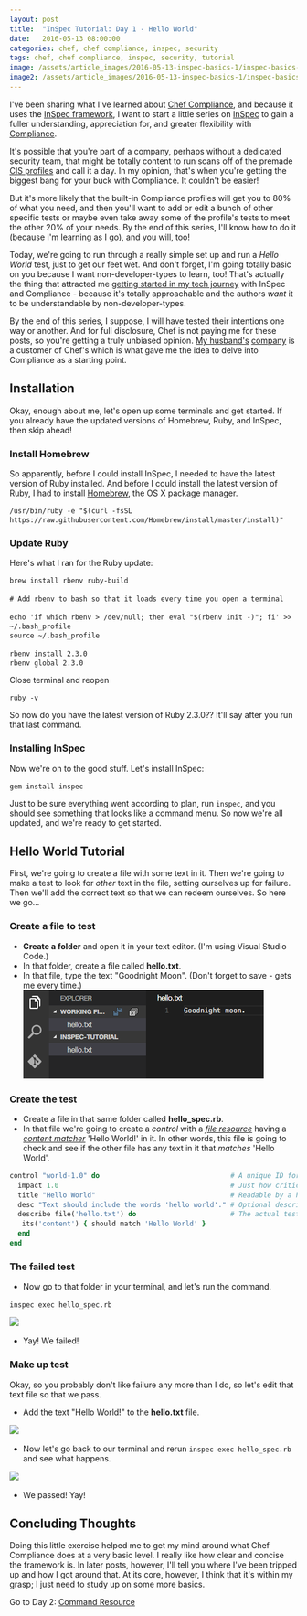 ```yaml
---
layout: post
title:  "InSpec Tutorial: Day 1 - Hello World"
date:   2016-05-13 08:00:00
categories: chef, chef compliance, inspec, security
tags: chef, chef compliance, inspec, security, tutorial
image: /assets/article_images/2016-05-13-inspec-basics-1/inspec-basics-1.jpg
image2: /assets/article_images/2016-05-13-inspec-basics-1/inspec-basics-1-mobile.jpg
---
```

I've been sharing what I've learned about [Chef Compliance](http://www.anniehedgie.com/setting-up-compliance), and because it uses the [InSpec framework](https://www.chef.io/compliance/), I want to start a little series on [InSpec](https://www.chef.io/inspec/) to gain a fuller understanding, appreciation for, and greater flexibility with [Compliance](https://www.chef.io/compliance/). 

It's possible that you're part of a company, perhaps without a dedicated security team, that might be totally content to run scans off of the premade [CIS profiles](https://benchmarks.cisecurity.org/) and call it a day. In my opinion, that's when you're getting the biggest bang for your buck with Compliance. It couldn't be easier! 

But it's more likely that the built-in Compliance profiles will get you to 80% of what you need, and then you'll want to add or edit a bunch of other specific tests or maybe even take away some of the profile's tests to meet the other 20% of your needs. By the end of this series, I'll know how to do it (because I'm learning as I go), and you will, too!

Today, we're going to run through a really simple set up and run a *Hello World* test, just to get our feet wet. And don't forget, I'm going totally basic on you because I want non-developer-types to learn, too! That's actually the thing that attracted me [getting started in my tech journey](http://www.anniehedgie.com/introduction) with InSpec and Compliance - because it's totally approachable and the authors *want* it to be understandable by non-developer-types. 

By the end of this series, I suppose, I will have tested their intentions one way or another. And for full disclosure, Chef is not paying me for these posts, so you're getting a truly unbiased opinion. [My husband's](http://hedge-ops.com) [company](http://www.ncr.com) is a customer of Chef's which is what gave me the idea to delve into Compliance as a starting point.


## Installation
Okay, enough about me, let's open up some terminals and get started. If you already have the updated versions of Homebrew, Ruby, and InSpec, then skip ahead!  

### Install Homebrew
So apparently, before I could install InSpec, I needed to have the latest version of Ruby installed. And before I could install the latest version of Ruby, I had to install [Homebrew](http://brew.sh/), the OS X package manager. 

```
/usr/bin/ruby -e "$(curl -fsSL https://raw.githubusercontent.com/Homebrew/install/master/install)"
```

### Update Ruby
Here's what I ran for the Ruby update:

```
brew install rbenv ruby-build

# Add rbenv to bash so that it loads every time you open a terminal

echo 'if which rbenv > /dev/null; then eval "$(rbenv init -)"; fi' >> ~/.bash_profile
source ~/.bash_profile

rbenv install 2.3.0
rbenv global 2.3.0
```

Close terminal and reopen

```
ruby -v
```

So now do you have the latest version of Ruby 2.3.0?? It'll say after you run that last command.

### Installing InSpec
Now we're on to the good stuff. Let's install InSpec:

```
gem install inspec
```

Just to be sure everything went according to plan, run `inspec`, and you should see something that looks like a command menu. So now we're all updated, and we're ready to get started.

## Hello World Tutorial
First, we're going to create a file with some text in it. Then we're going to make a test to look for *other* text in the file, setting ourselves up for failure. Then we'll add the correct text so that we can redeem ourselves. So here we go...
 
### Create a file to test
  - **Create a folder** and open it in your text editor. (I'm using Visual Studio Code.) 
  - In that folder, create a file called **hello.txt**. 
  - In that file, type the text "Goodnight Moon". (Don't forget to save - gets me every time.)
![](/assets/article_images/2016-05-13-inspec-basics-1/01-text-file.png)

### Create the test 
  - Create a file in that same folder called **hello_spec.rb**.  
  - In that file we're going to create a *control* with a [*file resource*](https://docs.chef.io/inspec_reference.html#file) having a [*content matcher*](https://docs.chef.io/inspec_reference.html#id42) 'Hello World!' in it. In other words, this file is going to check and see if the other file has any text in it that *matches* 'Hello World'. 
 
```ruby
control "world-1.0" do                                # A unique ID for this control
  impact 1.0                                          # Just how critical is
  title "Hello World"                                 # Readable by a human
  desc "Text should include the words 'hello world'." # Optional description
  describe file('hello.txt') do                       # The actual test
   its('content') { should match 'Hello World' }
  end
end
```

### The failed test 
  - Now go to that folder in your terminal, and let's run the command. 
  
  ```inspec exec hello_spec.rb```
  
  ![](/assets/article_images/2016-05-13-inspec-basics-1/02-failed.png)

  - Yay! We failed!

### Make up test
Okay, so you probably don't like failure any more than I do, so let's edit that text file so that we pass.

  - Add the text "Hello World!" to the **hello.txt** file.
  
![](/assets/article_images/2016-05-13-inspec-basics-1/03-hello-world.png)

  - Now let's go back to our terminal and rerun `inspec exec hello_spec.rb` and see what happens.
  
![](/assets/article_images/2016-05-13-inspec-basics-1/04-passed.png)

  - We passed! Yay! 
  
## Concluding Thoughts
Doing this little exercise helped me to get my mind around what Chef Compliance does at a very basic level. I really like how clear and concise the framework is. In later posts, however, I'll tell you where I've been tripped up and how I got around that. At its core, however, I think that it's within my grasp; I just need to study up on some more basics. 

Go to Day 2: [Command Resource](http://www.anniehedgie.com/inspec-basics-2)